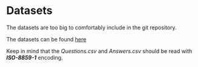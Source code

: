 # Datasets

The datasets are too big to comfortably include in the git repository.

The datasets can be found [here](https://www.kaggle.com/datasets/stackoverflow/pythonquestions)

Keep in mind that the *Questions.csv* and *Answers.csv* should be read with ***ISO-8859-1*** encoding.